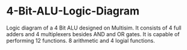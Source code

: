 # 4-Bit-ALU-Logic-Diagram
Logic diagram of a 4 Bit ALU designed on Multisim. It consists of 4 full adders and 4 multiplexers besides AND and OR gates. It is capable of performing 12 functions. 8 arithmetic and 4 logial functions.
